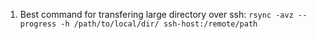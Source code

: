  1. Best command for transfering large directory over ssh: `rsync -avz --progress -h /path/to/local/dir/ ssh-host:/remote/path`
